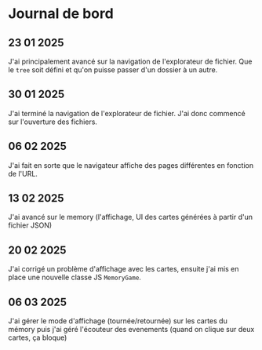 # Journal de bord
## 23 01 2025
J'ai principalement avancé sur la navigation de l'explorateur de fichier. Que le `tree` soit défini et qu'on puisse passer d'un dossier à un autre.

## 30 01 2025
J'ai terminé la navigation de l'explorateur de fichier. J'ai donc commencé sur l'ouverture des fichiers.

## 06 02 2025
J'ai fait en sorte que le navigateur affiche des pages différentes en fonction de l'URL.

## 13 02 2025
J'ai avancé sur le memory (l'affichage, UI des cartes générées à partir d'un fichier JSON)

## 20 02 2025
J'ai corrigé un problème d'affichage avec les cartes, ensuite j'ai mis en place une nouvelle classe JS `MemoryGame`.

## 06 03 2025
J'ai gérer le mode d'affichage (tournée/retournée) sur les cartes du mémory puis j'ai géré l'écouteur des evenements (quand on clique sur deux cartes, ça bloque)